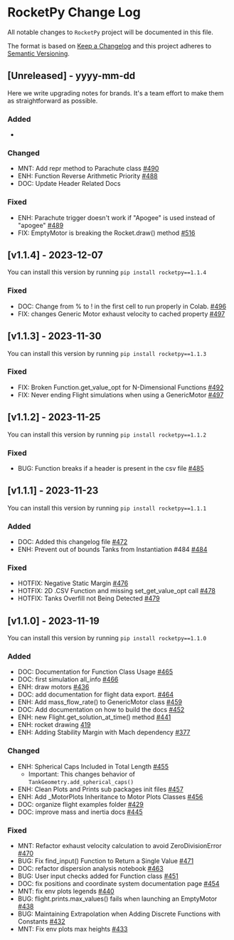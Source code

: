 # RocketPy Change Log

All notable changes to `RocketPy` project will be documented in this file.

The format is based on [Keep a Changelog](http://keepachangelog.com/)
and this project adheres to [Semantic Versioning](http://semver.org/).

<!-- Types of changes:
    - `Added` for new features.
    - `Changed` for changes in existing functionality.
    - `Deprecated` for soon-to-be removed features.
    - `Removed` for now removed features.
    - `Fixed` for any bug fixes.
    - `Security` in case of vulnerabilities.

    Should not be here:
    - tests
    - github maintenance
    - merge commits

    Types of messages:
    - Usually the message is the PR title and number
    - If the PR is too long to accomplish all the changes (it shouldn't be...),
      you can use a second line to describe it

-->

## [Unreleased] - yyyy-mm-dd

Here we write upgrading notes for brands. It's a team effort to make them as
straightforward as possible.

### Added

-

### Changed

- MNT: Add repr method to Parachute class [#490](https://github.com/RocketPy-Team/RocketPy/pull/490)
- ENH: Function Reverse Arithmetic Priority [#488](https://github.com/RocketPy-Team/RocketPy/pull/488)
- DOC: Update Header Related Docs

### Fixed

- ENH: Parachute trigger doesn't work if "Apogee" is used instead of "apogee" [#489](https://github.com/RocketPy-Team/RocketPy/pull/489)
- FIX: EmptyMotor is breaking the Rocket.draw() method [#516](https://github.com/RocketPy-Team/RocketPy/pull/516)

## [v1.1.4] - 2023-12-07

You can install this version by running `pip install rocketpy==1.1.4`

### Fixed

- DOC: Change from % to ! in the first cell to run properly in Colab. [#496](https://github.com/RocketPy-Team/RocketPy/pull/496)
- FIX: changes Generic Motor exhaust velocity to cached property [#497](https://github.com/RocketPy-Team/RocketPy/pull/497)

## [v1.1.3] - 2023-11-30

You can install this version by running `pip install rocketpy==1.1.3`

### Fixed

-  FIX: Broken Function.get_value_opt for N-Dimensional Functions [#492](https://github.com/RocketPy-Team/RocketPy/pull/492) 
-  FIX: Never ending Flight simulations when using a GenericMotor [#497](https://github.com/RocketPy-Team/RocketPy/pull/497) 

## [v1.1.2] - 2023-11-25

You can install this version by running `pip install rocketpy==1.1.2`

### Fixed

- BUG: Function breaks if a header is present in the csv file [#485](https://github.com/RocketPy-Team/RocketPy/pull/485)

## [v1.1.1] - 2023-11-23

You can install this version by running `pip install rocketpy==1.1.1`

### Added

- DOC: Added this changelog file [#472](https://github.com/RocketPy-Team/RocketPy/pull/472)
- ENH: Prevent out of bounds Tanks from Instantiation #484 [#484](https://github.com/RocketPy-Team/RocketPy/pull/484)

### Fixed

- HOTFIX: Negative Static Margin [#476](https://github.com/RocketPy-Team/RocketPy/pull/476)
- HOTFIX: 2D .CSV Function and missing set_get_value_opt call [#478](https://github.com/RocketPy-Team/RocketPy/pull/478)
- HOTFIX: Tanks Overfill not Being Detected [#479](https://github.com/RocketPy-Team/RocketPy/pull/479)

## [v1.1.0] - 2023-11-19

You can install this version by running `pip install rocketpy==1.1.0`

### Added

- DOC: Documentation for Function Class Usage [#465](https://github.com/RocketPy-Team/RocketPy/pull/465)
- DOC: first simulation all_info [#466](https://github.com/RocketPy-Team/RocketPy/pull/466)
- ENH: draw motors [#436](https://github.com/RocketPy-Team/RocketPy/pull/436)
- DOC: add documentation for flight data export. [#464](https://github.com/RocketPy-Team/RocketPy/pull/464)
- ENH: Add mass_flow_rate() to GenericMotor class [#459](https://github.com/RocketPy-Team/RocketPy/pull/459)
- DOC: Add documentation on how to build the docs [#452](https://github.com/RocketPy-Team/RocketPy/pull/452)
- ENH: new Flight.get_solution_at_time() method [#441](https://github.com/RocketPy-Team/RocketPy/pull/441)
- ENH: rocket drawing [419](https://github.com/RocketPy-Team/RocketPy/pull/419)
- ENH: Adding Stability Margin with Mach dependency [#377](https://github.com/RocketPy-Team/RocketPy/pull/377)

### Changed

- ENH: Spherical Caps Included in Total Length [#455](https://github.com/RocketPy-Team/RocketPy/pull/455)
  - Important: This changes behavior of `TankGeometry.add_spherical_caps()`
- ENH: Clean Plots and Prints sub packages init files [#457](https://github.com/RocketPy-Team/RocketPy/pull/457)
- ENH: Add \_MotorPlots Inheritance to Motor Plots Classes [#456](https://github.com/RocketPy-Team/RocketPy/pull/456)
- DOC: organize flight examples folder [#429](https://github.com/RocketPy-Team/RocketPy/pull/429)
- DOC: improve mass and inertia docs [#445](https://github.com/RocketPy-Team/RocketPy/pull/445)

### Fixed

- MNT: Refactor exhaust velocity calculation to avoid ZeroDivisionError [#470](https://github.com/RocketPy-Team/RocketPy/pull/470)
- BUG: Fix find_input() Function to Return a Single Value [#471](https://github.com/RocketPy-Team/RocketPy/pull/471)
- DOC: refactor dispersion analysis notebook [#463](https://github.com/RocketPy-Team/RocketPy/pull/463)
- BUG: User input checks added for Function class [#451](https://github.com/RocketPy-Team/RocketPy/pull/451)
- DOC: fix positions and coordinate system documentation page [#454](https://github.com/RocketPy-Team/RocketPy/pull/)
- MNT: fix env plots legends [#440](https://github.com/RocketPy-Team/RocketPy/pull/440)
- BUG: flight.prints.max_values() fails when launching an EmptyMotor [#438](https://github.com/RocketPy-Team/RocketPy/pull/438)
- BUG: Maintaining Extrapolation when Adding Discrete Functions with Constants [#432](https://github.com/RocketPy-Team/RocketPy/pull/432)
- MNT: Fix env plots max heights [#433](https://github.com/RocketPy-Team/RocketPy/pull/433)
